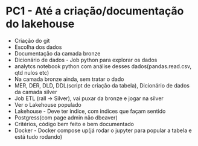 # PC1 - Até a criação/documentação do lakehouse 
- Criação do git 
- Escolha dos dados 		
- Documentação da camada bronze 
- Dicionário de dados - Job python para explorar os dados 
- analytcs notebook python com análise desses dados(pandas.read.csv, qtd nulos etc) 
- Na camada bronze ainda, sem tratar o dado 
- MER, DER, DLD, DDL(script de criação da tabela), Dicionário de dados da camada silver 
- Job ETL (rall -> Silver), vai puxar da bronze e jogar na silver 
- Ver o Lakehouse populado 
- Lakehouse - Deve ter indice, com indices que façam sentido 
- Postgress(com page admin não dbeaver) 
- Critérios, código bem feito e bem documentado 
- Docker - Docker compose up(já rodar o jupyter para popular a tabela e está tudo rodando) 